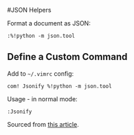 #JSON Helpers

Format a document as JSON:

```vim
:%!python -m json.tool
```

Define a Custom Command
-----------------------
Add to `~/.vimrc` config:

```vim
com! Jsonify %!python -m json.tool
```

Usage - in normal mode:

```vim
:Jsonify
```

Sourced from [this article][1].

[1]: https://confluence.jaytaala.com/display/TKB/Format+text+as+JSON+in+vim 
